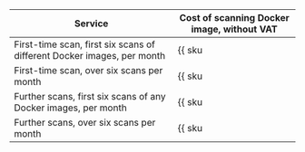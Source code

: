 Service | Cost of scanning Docker image, without VAT
--- | ---
First-time scan, first six scans of different Docker images, per month | {{ sku|USD|cr.vulnerabilityscanner.scan.v1|string }}
First-time scan, over six scans per month | {{ sku|USD|cr.vulnerabilityscanner.scan.v1|pricingRate.6|string }}
Further scans, first six scans of any Docker images, per month | {{ sku|USD|cr.vulnerabilityscanner.rescan.v1|string }}
Further scans, over six scans per month | {{ sku|USD|cr.vulnerabilityscanner.rescan.v1|pricingRate.6|string }}